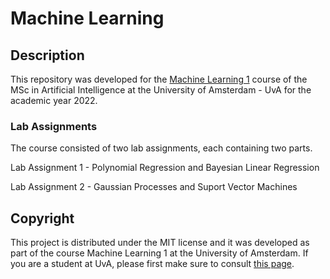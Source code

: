 # Machine Learning

## Description
This repository was developed for the [Machine Learning 1](https://coursecatalogue.uva.nl/xmlpages/page/2022-2023-en/search-course/course/98822)  course of the MSc in Artificial Intelligence at the University of Amsterdam - UvA for the academic year 2022.

### Lab Assignments

The course consisted of two lab assignments, each containing two parts.

Lab Assignment 1 - Polynomial Regression and Bayesian Linear Regression

Lab Assignment 2 - Gaussian Processes and Suport Vector Machines

## Copyright

This project is distributed under the MIT license and it was developed as part of the course Machine Learning 1 at the University of Amsterdam. If you are a student at UvA, please first make sure to consult [this page](https://student.uva.nl/en/topics/plagiarism-and-fraud).
